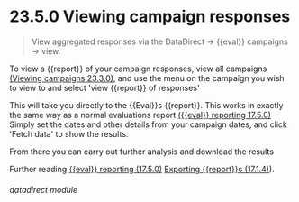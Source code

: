 # 23.5.0    Viewing campaign responses

> View aggregated responses via the DataDirect -> {{eval}} campaigns -> view. 

To view a {{report}} of your campaign responses, view all campaigns [(Viewing campaigns 23.3.0)](/help/index/v/{{version}}/p/23.3.0), and use the menu on the campaign you wish to view to and select 'view {{report}} of responses'

This will take you directly to the {{Eval}}s {{report}}.  This works in exactly the same way as a normal evaluations report [({{eval}} reporting 17.5.0)](help/index/v/{{version}}/p/17.5.0) Simply set the dates and other details from your campaign dates, and click 'Fetch data' to show the results.

From there you can carry out further analysis and download the results

Further reading
[{{eval}} reporting (17.5.0)](help/index/v/{{version}}/p/17.5.0)
[Exporting {{report}}s (17.1.4)](/help/index/v/{{version}}/p/17.1.4)).

###### datadirect module

